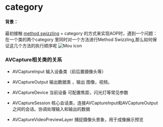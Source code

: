 # category
#### 背景：
最初接触 [method swizzling](http://blog.csdn.net/yiyaaixuexi/article/details/9374411) + category 的方式来实现AOP时，遇到一个问题：在一个类的两个category 里同时对一个方法进行Method Swizzling,那么如何保证这几个方法的执行顺序呢
![Mou icon](http://cdn.withme.cn/withme.back.u.4c0322b60468ae82fa32fd77b329cfde.png
            )
### AVCapture相关类的关系
* AVCaptureInput 输入设备类（前后置摄像头等）
* AVCaptureOutput 输出数据类 ，输出 图像，视频。
* AVCaptureDevice  当前设备 可配置焦距，闪光灯等常见参数
* AVCaptureSession 核心会话类，连接AVCaptureInput和AVCaptureOutput之间的会话。协调处理输入和输出的数据

* AVCaptureVideoPreviewLayer 捕捉摄像头景象，用于成像展示预览


